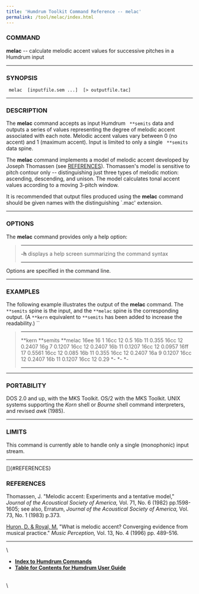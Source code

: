 ```yaml
---
title: 'Humdrum Toolkit Command Reference -- melac'
permalink: /tool/melac/index.html
---
```



### COMMAND

**melac** \-- calculate melodic accent values for successive pitches in
a Humdrum input

------------------------------------------------------------------------

### SYNOPSIS

` melac  [inputfile.sem ...]  [> outputfile.tac]`

------------------------------------------------------------------------

### DESCRIPTION

The **melac** command accepts as input Humdrum ` **semits` data and
outputs a series of values representing the degree of melodic accent
associated with each note. Melodic accent values vary between 0 (no
accent) and 1 (maximum accent). Input is limited to only a single
` **semits` data spine.

The **melac** command implements a model of melodic accent developed by
Joseph Thomassen (see [REFERENCES](#REFERENCES)). Thomassen\'s model is
sensitive to pitch contour only \-- distinguishing just three types of
melodic motion: ascending, descending, and unison. The model calculates
tonal accent values according to a moving 3-pitch window.

It is recommended that output files produced using the **melac** command
should be given names with the distinguishing \`.mac\' extension.

------------------------------------------------------------------------

### OPTIONS

The **melac** command provides only a help option:

>   -------- -------------------------------------------------------
>   **-h**   displays a help screen summarizing the command syntax
>   -------- -------------------------------------------------------
>
Options are specified in the command line.

------------------------------------------------------------------------

### EXAMPLES

The following example illustrates the output of the **melac** command.
The `**semits` spine is the input, and the `**melac` spine is the
corresponding output. (A `**kern` equivalent to `**semits` has been
added to increase the readability.) ``

>   ---------- ------------ -----------
>   \*\*kern   \*\*semits   \*\*melac
>   16ee       16           1
>   16cc       12           0.5
>   16b        11           0.355
>   16cc       12           0.2407
>   16g        7            0.1207
>   16cc       12           0.2407
>   16b        11           0.1207
>   16cc       12           0.0957
>   16ff       17           0.5561
>   16cc       12           0.085
>   16b        11           0.355
>   16cc       12           0.2407
>   16a        9            0.1207
>   16cc       12           0.2407
>   16b        11           0.1207
>   16cc       12           0.29
>   \*-        \*-          \*-
>   ---------- ------------ -----------
>
------------------------------------------------------------------------

### PORTABILITY

DOS 2.0 and up, with the MKS Toolkit. OS/2 with the MKS Toolkit. UNIX
systems supporting the *Korn* shell or *Bourne* shell command
interpreters, and revised *awk* (1985).

------------------------------------------------------------------------

### LIMITS

This command is currently able to handle only a single (monophonic)
input stream.

------------------------------------------------------------------------

[]{#REFERENCES}

### REFERENCES

Thomassen, J. \"Melodic accent: Experiments and a tentative model,\"
*Journal of the Acoustical Society of America,* Vol. 71, No. 6 (1982)
pp.1598-1605; see also, Erratum, *Journal of the Acoustical Society of
America,* Vol. 73, No. 1 (1983) p.373.

[Huron, D. & Royal, M.](/Humdrum/Huron/publications.html) \"What is
melodic accent? Converging evidence from musical practice.\" *Music
Perception,* Vol. 13, No. 4 (1996) pp. 489-516.

------------------------------------------------------------------------

\

-   [**Index to Humdrum Commands**](../commands.toc.html)
-   [**Table for Contents for Humdrum User Guide**](../guide.toc.html)

\
\
